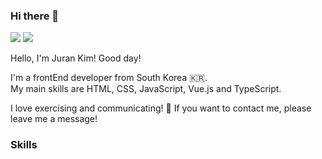 ### Hi there 👋

<a href="https://ranna.tistory.com" rel="nofollow"><img src="https://img.shields.io/badge/Tech_Blog-DD0B78?style=flat-square&amp;logo=tistory%20Sponsors&amp;logoColor=white" style="max-width: 100%;"></a>
<a href="mailto:jran0323@gmail.com"><img src="https://img.shields.io/badge/jran0323@gmail.com-EA4335?style=flat-square&amp;logo=Gmail&amp;logoColor=white" style="max-width: 100%;"></a>

Hello, I'm Juran Kim!
Good day!

I'm a frontEnd developer from South Korea 🇰🇷.  
My main skills are HTML, CSS, JavaScript, Vue.js and TypeScript.

I love exercising and communicating!
💬 If you want to contact me, please leave me a message!

### Skills

